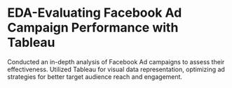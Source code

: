 # EDA-Evaluating Facebook Ad Campaign Performance with Tableau
Conducted an in-depth analysis of Facebook Ad campaigns to assess their effectiveness. Utilized Tableau for visual data representation, optimizing ad strategies for better target audience reach and engagement.
